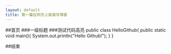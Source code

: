 ```yaml
---
layout: default
title: 第一篇在网页上直接写博客
---
```



##首页
###一级标题
###测试代码高亮
   public class HelloGithub{
     public static void main(){
       System.out.println("Hello Github!");
           }
      }
      
##结束
